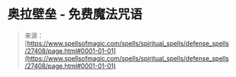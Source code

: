 <!--yml

category: 未分类

date: 2024-06-12 19:16:25

-->

# 奥拉壁垒 - 免费魔法咒语

> 来源：[https://www.spellsofmagic.com/spells/spiritual_spells/defense_spells/27408/page.html#0001-01-01](https://www.spellsofmagic.com/spells/spiritual_spells/defense_spells/27408/page.html#0001-01-01)
